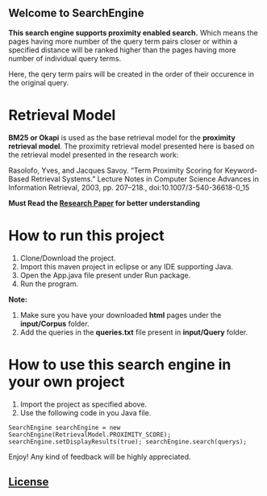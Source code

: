 ## Welcome to SearchEngine

**This search engine supports proximity enabled search.**
Which means the pages having more number of the query term pairs closer or within a specified distance will be ranked higher than the pages having more number of individual query terms.

Here, the qery term pairs will be created in the order of their occurence in the original query.


# Retrieval Model

**BM25 or Okapi** is used as the base retrieval model for the **proximity retrieval model**.
The proximity retrieval model presented here is based on the retrieval model presented in the research work:

Rasolofo, Yves, and Jacques Savoy. “Term Proximity Scoring for Keyword-Based Retrieval Systems.”
Lecture Notes in Computer Science Advances in Information Retrieval, 2003, pp. 207–218.,
doi:10.1007/3-540-36618-0_15

**Must Read the [Research Paper](http://citeseerx.ist.psu.edu/viewdoc/download?doi=10.1.1.174.8359&rep=rep1&type=pdf) for better understanding**

# How to run this project

1. Clone/Download the project.
2. Import this maven project in eclipse or any IDE supporting Java.
3. Open the App.java file present under Run package.
4. Run the program.

**Note:**
1. Make sure you have your downloaded **html** pages under the **input/Corpus** folder.
2. Add the queries in the **queries.txt** file present in **input/Query** folder.

# How to use this search engine in your own project

1. Import the project as specified above.
2. Use the following code in you Java file.

`
    SearchEngine searchEngine = new SearchEngine(RetrievalModel.PROXIMITY_SCORE);
		searchEngine.setDisplayResults(true);
		searchEngine.search(querys);
`

Enjoy!
Any kind of feedback will be highly appreciated.

## [License](https://github.com/divyavijaysahay/SearchEngine/blob/master/LICENSE)
